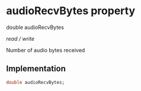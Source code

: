 


# audioRecvBytes property







double audioRecvBytes
  
_<span class="feature">read / write</span>_



<p>Number of audio bytes received</p>



## Implementation

```dart
double audioRecvBytes;
```







